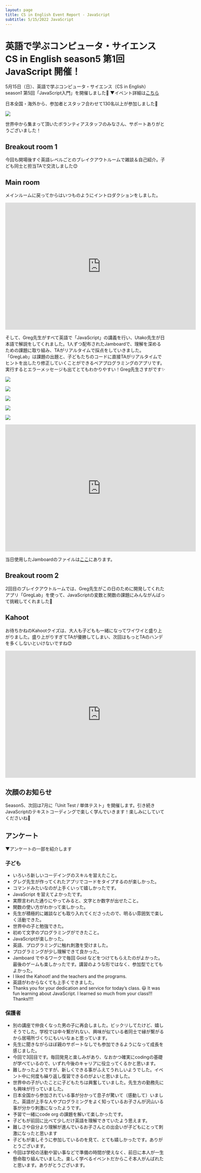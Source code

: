 ```yaml
---
layout: page
title: CS in English Event Report - JavaScript
subtitle: 5/15/2022 JavaScript
---
```

# 英語で学ぶコンピュータ・サイエンス CS in English season5 第1回 JavaScript 開催！

5月15日（日）、英語で学ぶコンピュータ・サイエンス（CS in English）season1 第5回「JavaScript入門」を開催しました🎉
▼イベント詳細は[こちら](https://kidscodeclub.jp/csinenglish_20220515/)

日本全国・海外から、参加者とスタッフ合わせて130名以上が参加しました🎉

![](/img/2022-05-15/map.png)

世界中から集まって頂いたボランティアスタッフのみなさん、サポートありがとうございました！

## Breakout room 1

今回も開場後すぐ英語レベルごとのブレイクアウトルームで雑談＆自己紹介。子ども同士と担当TAで交流しました😊


## Main room

メインルームに戻ってからはいつものようにイントロダクションをしました。

<iframe width="600" height="400" src="https://www.youtube.com/embed/i42-TWs-0vU" title="YouTube video player" frameborder="0" allow="accelerometer; autoplay; clipboard-write; encrypted-media; gyroscope; picture-in-picture" allowfullscreen></iframe>

そして、Greg先生がすべて英語で「JavaScript」の講義を行い、Utako先生が日本語で解説をしてくれました。1人ずつ配布されたJamboardで、理解を深めるための課題に取り組み、TAがリアルタイムで採点をしていきました。
「GregLab」は課題の出題と、子どもたちのコードに直接TAがリアルタイムでヒントを出したり修正していくことができるペアプログラミングのアプリです。実行するとエラーメッセージも出てとてもわかりやすい！Greg先生さすがです✨


![](/img/2022-05-15/javascript1.jpeg)

![](/img/2022-05-15/javascript2.jpeg)

![](/img/2022-05-15/javascript3.jpeg)

![](/img/2022-05-15/javascript4.jpeg)

![](/img/2022-05-15/javascript5.jpeg)

<iframe width="600" height="400" src="https://www.youtube.com/embed/9N6Wkm0kl9s" title="YouTube video player" frameborder="0" allow="accelerometer; autoplay; clipboard-write; encrypted-media; gyroscope; picture-in-picture" allowfullscreen></iframe>

当日使用したJamboardのファイルは[ここ](https://jamboard.google.com/d/1mI9YStz9ldfyT9jARyaULLnc-FEsWjO3odgPnPFawuI/copy)にあります。

## Breakout room 2

2回目のブレイクアウトルームでは、Greg先生がこの日のために開発してくれたアプリ「GregLab」を使って、JavaScriptの変数と関数の課題にみんながんばって挑戦してくれました💪

## Kahoot

お待ちかねのKahootクイズは、大人も子どもも一緒になってワイワイと盛り上がりました。盛り上がりすぎてTAが優勝してしまい、次回はもっとTAのハンデを多くしないといけないですね😊

<iframe width="600" height="400" src="https://www.youtube.com/embed/ZWkc0R8PDxY" title="YouTube video player" frameborder="0" allow="accelerometer; autoplay; clipboard-write; encrypted-media; gyroscope; picture-in-picture" allowfullscreen></iframe>


## 次顔のお知らせ

Season5、次回は7月に「Unit Test / 単体テスト」を開催します。引き続きJavaScriptのテキストコーディングで楽しく学んでいきます！楽しみにしていてくださいね🥰

## アンケート

▼アンケートの一部を紹介します

### 子ども

* いろいろ新しいコーデイングのスキルを習えたこと。
* グレグ先生が作ってくれたアプリでコードをタイプするのが楽しかった。
* コマンドみたいなのが上手くいって嬉しかったです。
* JavaScript を習えてよかったです。
* 実際言われた通りにやってみると、文字とか数字が出せたこと。
* 関数の使い方がわかって楽しかった。
* 先生が積極的に雑談なども取り入れてくださったので、明るい雰囲気で楽しく活動できた。
* 世界中の子と勉強できた。
* 初めて文字のプログラミングができたこと。
* JavaScriptが楽しかった。
* 英語、プログラミングに触れ刺激を受けました。
* プログラミングが少し理解できて良かった。
* Jamboard でやるワークで毎回 Goid などをつけてもらえたのがよかった。最後のゲームも楽しかったです。講習のような形ではなく、参加型でとてもよかった。
* I liked the Kahoot! and the teachers and the programs.
* 英語がわからなくても上手くできました。
* Thanks you for your dedication and service for today’s class. 😃 It was fun learning about JavaScript. I learned so much from your class!!! Thanks!!!!

### 保護者

* 別の講座で仲良くなった男の子に再会しました。ビックリしてたけど、嬉しそうでした。学校では中々繋がれない、興味が似ている者同士で縁が繋がるから居場所づくりにもいいなぁと思っています。
* 先生に聞きながらほぼ親のサポートなしでも参加できるようになって成長を感じました。
* 今回で3回目です。毎回発見と楽しみがあり、なおかつ確実にcodingの基礎が学べているので、いずれ今後のキャリアに役立ってくるかと思います。
* 難しかったようですが、新しくできる事がふえてうれしいようでした。イベント中に何度も繰り返し復習できるのがよいと思いました。
* 世界中の子がいたことに子どもたちは興奮していました。先生方の勤務先にも興味が行っていました。
* 日本全国から参加されている事が分かって息子が驚いて（感動して）いました。英語が上手な人やプログラミングをよく知っているお子さんが沢山いる事が分かり刺激になったようです。
* 予習で一緒にcode org の課題を解いて楽しかったです。
* 子どもが前回に比べて少しだけ英語を理解できていたよう思えます。
* 難しさや自分より理解が進んでいるお子さんとの出会いが子どもにとって刺激になったと思います
* 子どもが楽しそうに参加しているのを見て、とても嬉しかったです。ありがとうございます。
* 今回は学校の活動や習い事などで準備の時間が使えなく、前日に本人が一生懸命取り組んでいました。楽しく学べるイベントだからこそ本人がんばれたと思います。ありがとうございます。